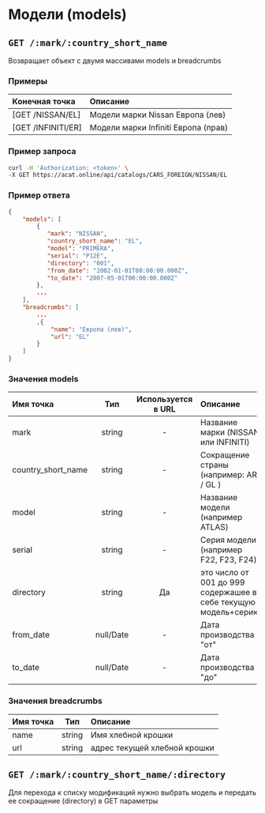 # Модели (models)

## `GET /:mark/:country_short_name`

Возвращает объект с двумя массивами models и breadcrumbs

### Примеры

| Конечная точка | Описание |
| :---- | :--------------- |
| [GET /NISSAN/EL] | Модели марки Nissan Европа (лев) |
| [GET /INFINITI/ER] | Модели марки Infiniti Европа (прав) |

### Пример запроса

```bash
curl -H 'Authorization: <token>' \
-X GET https://acat.online/api/catalogs/CARS_FOREIGN/NISSAN/EL
```

### Пример ответа

```json
{
    "models": [
        {
           "mark": "NISSAN",
           "country_short_name": "EL",
           "model": "PRIMERA",
           "serial": "P12E",
           "directory": "001",
           "from_date": "2002-01-01T00:00:00.000Z",
           "to_date": "2007-05-01T00:00:00.000Z"
        },
        ...
    ],
    "breadcrumbs": [
        ...
        ,{
            "name": "Европа (лев)",
            "url": "EL"
        }
    ]
}
```

### Значения models

| Имя точка | Тип | Используется в URL | Описание |
| :---- | :------: | :------: | :--------------- |
| mark | string | - | Название марки (NISSAN или INFINITI) |
| country_short_name | string | - | Сокращение страны (например: AR / GL ) |
| model | string | - | Название модели (например ATLAS) |
| serial | string | - | Серия модели (например F22, F23, F24) |
| directory | string | Да | это число от 001 до 999 содержашее в себе текущую модель+серию |
| from_date | null/Date | - | Дата производства "от" |
| to_date | null/Date | - | Дата производства "до" |

### Значения breadcrumbs

| Имя точка | Тип | Описание |
| :---- | :------: | :--------------- |
| name | string | Имя хлебной крошки |
| url | string | адрес текущей хлебной крошки |


## `GET /:mark/:country_short_name/:directory`

Для перехода к списку модификаций нужно выбрать модель и передать ее сокращение (directory) в GET параметры